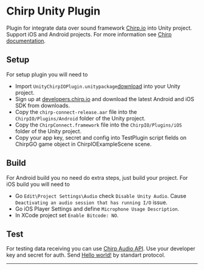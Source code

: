 # Chirp Unity Plugin

Plugin for integrate data over sound framework [Chirp.io](https://chirp.io/) into Unity project. Support iOS and Android projects. For more information see [Chirp documentation](https://developers.chirp.io/docs).

## Setup
For setup plugin you will need to

- Import `UnityChirpIOPlugin.unitypackage`[download](https://github.com/AlexanderKub/unity-chirp-plugin/releases/download/0.0.1/UnityChirpIOPlugin.unitypackage) into your Unity project.
- Sign up at [developers.chirp.io](https://developers.chirp.io) and download the latest Android and iOS SDK from downloads.
- Copy the `chirp-connect-release.aar` file into the `ChirpIO/Plugins/Android` folder of the Unity project.
- Copy the `ChirpConnect.framework` file into the `ChirpIO/Plugins/iOS` folder of the Unity project.
- Copy your app key, secret and config into TestPlugin script fields on ChirpGO game object in ChirpIOExampleScene scene.

## Build 
For Android build you no need do extra steps, just build your project.
For iOS build you will need to

- Go `Edit\Project Settings\Audio` check `Disable Unity Audio`. Cause `Deactivating an audio session that has running I/O` issue.
- Go iOS Player Settings and define `Microphone Usage Description`.
- In XCode project set `Enable Bitcode: NO`.

## Test

For testing data receiving you can use [Chirp Audio API](https://audio.chirp.io/v3/docs/). Use your developer key and secret for auth.
Send [Hello world!](https://audio.chirp.io/v3/standard/48656c6c6f20776f726c6421.wav) by standart protocol.

----
